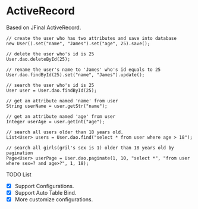 # ActiveRecord

Based on JFinal ActiveRecord.

```
// create the user who has two attributes and save into database
new User().set("name", "James").set("age", 25).save();

// delete the user who's id is 25
User.dao.deleteById(25);

// rename the user's name to 'James' who's id equals to 25
User.dao.findById(25).set("name", "James").update();

// search the user who's id is 25
User user = User.dao.findById(25);

// get an attribute named 'name' from user
String userName = user.getStr("name");

// get an attribute named 'age' from user
Integer userAge = user.getInt("age");

// search all users older than 18 years old.
List<User> users = User.dao.find("select * from user where age > 18");

// search all girls(gril's sex is 1) older than 18 years old by pagination
Page<User> userPage = User.dao.paginate(1, 10, "select *", "from user where sex=? and age>?", 1, 18);
```

TODO List
- [x] Support Configurations.
- [x] Support Auto Table Bind.
- [x] More customize configurations.